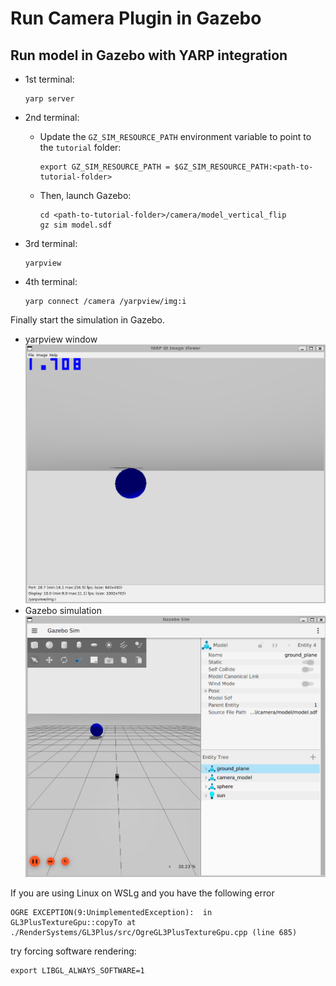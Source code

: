 # Run Camera Plugin in Gazebo

## Run model in Gazebo with YARP integration

- 1st terminal:
  ~~~
  yarp server
  ~~~
- 2nd terminal:
  - Update the `GZ_SIM_RESOURCE_PATH` environment variable to point to the `tutorial` folder:

    ~~~
    export GZ_SIM_RESOURCE_PATH = $GZ_SIM_RESOURCE_PATH:<path-to-tutorial-folder>
    ~~~

  - Then, launch Gazebo:

    ~~~
    cd <path-to-tutorial-folder>/camera/model_vertical_flip
    gz sim model.sdf
    ~~~

- 3rd terminal:
  ~~~
  yarpview
  ~~~
- 4th terminal:
  ~~~
  yarp connect /camera /yarpview/img:i
  ~~~

Finally start the simulation in Gazebo.
- yarpview window
  ![yarpview window](imgs/yarpview_vertical_flip.png "yarpview window")
- Gazebo simulation
  ![Gazebo simulation](imgs/simulation.png "Gazebo simulation")

If you are using Linux on WSLg and you have the following error
~~~
OGRE EXCEPTION(9:UnimplementedException):  in GL3PlusTextureGpu::copyTo at ./RenderSystems/GL3Plus/src/OgreGL3PlusTextureGpu.cpp (line 685)
~~~
try forcing software rendering:
~~~
export LIBGL_ALWAYS_SOFTWARE=1
~~~
